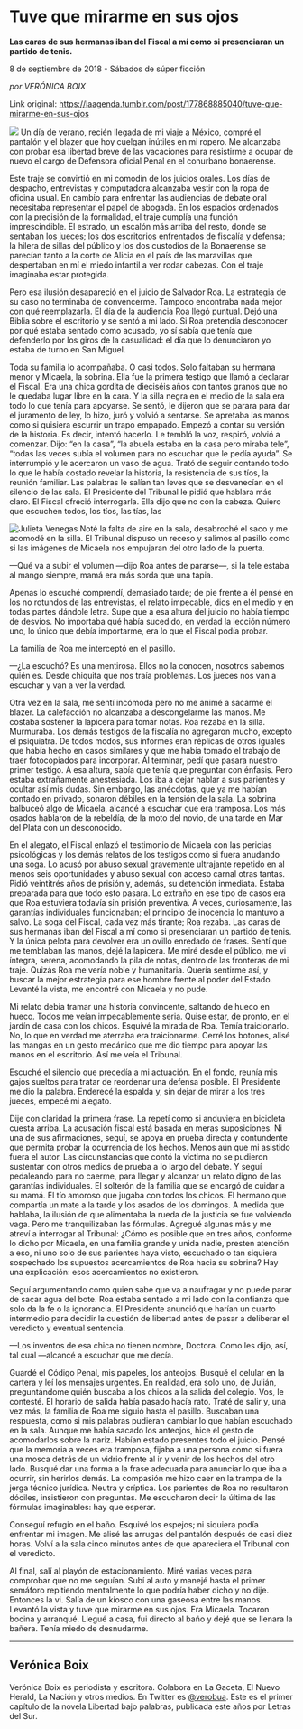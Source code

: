 # Tuve que mirarme en sus ojos

**Las caras de sus hermanas iban del Fiscal a mí como si presenciaran un partido de tenis.**

8 de septiembre de 2018 - Sábados de súper ficción

_por VERÓNICA BOIX_

Link original: https://laagenda.tumblr.com/post/177868885040/tuve-que-mirarme-en-sus-ojos

![](https://64.media.tumblr.com/e03f79d6b47c71487d4b8c897c74a3ad/tumblr_inline_peqyf2w0Ri1t6q87u_500.jpg)
Un día de verano, recién llegada de mi viaje a México, compré el pantalón y el blazer que hoy cuelgan inútiles en mi ropero. Me alcanzaba con probar esa libertad breve de las vacaciones para resistirme a ocupar de nuevo el cargo de Defensora oficial Penal en el conurbano bonaerense.

Este traje se convirtió en mi comodín de los juicios orales. Los días de despacho, entrevistas y computadora alcanzaba vestir con la ropa de oficina usual. En cambio para enfrentar las audiencias de debate oral necesitaba representar el papel de abogada. En los espacios ordenados con la precisión de la formalidad, el traje cumplía una función imprescindible. El estrado, un escalón más arriba del resto, donde se sentaban los jueces; los dos escritorios enfrentados de fiscalía y defensa; la hilera de sillas del público y los dos custodios de la Bonaerense se parecían tanto a la corte de Alicia en el país de las maravillas que despertaban en mí el miedo infantil a ver rodar cabezas. Con el traje imaginaba estar protegida. 

Pero esa ilusión desapareció en el juicio de Salvador Roa. La estrategia de su caso no terminaba de convencerme. Tampoco encontraba nada mejor con qué reemplazarla. El día de la audiencia Roa llegó puntual. Dejó una Biblia sobre el escritorio y se sentó a mi lado. Si Roa pretendía desconocer por qué estaba sentado como acusado, yo sí sabía que tenía que defenderlo por los giros de la casualidad: el día que lo denunciaron yo estaba de turno en San Miguel. 

Toda su familia lo acompañaba. O casi todos. Solo faltaban su hermana menor y Micaela, la sobrina. Ella fue la primera testigo que llamó a declarar el Fiscal. Era una chica gordita de dieciséis años con tantos granos que no le quedaba lugar libre en la cara. Y la silla negra en el medio de la sala era todo lo que tenía para apoyarse. Se sentó, le dijeron que se parara para dar el juramento de ley, lo hizo, juró y volvió a sentarse. Se apretaba las manos como si quisiera escurrir un trapo empapado. Empezó a contar su versión de la historia. Es decir, intentó hacerlo. Le tembló la voz, respiró, volvió a comenzar. Dijo: “en la casa”, “la abuela estaba en la casa pero miraba tele”, “todas las veces subía el volumen para no escuchar que le pedía ayuda”. Se interrumpió y le acercaron un vaso de agua. Trató de seguir contando todo lo que le había costado revelar la historia, la resistencia de sus tíos, la reunión familiar. Las palabras le salían tan leves que se desvanecían en el silencio de las sala. El Presidente del Tribunal le pidió que hablara más claro. El Fiscal ofreció interrogarla. Ella dijo que no con la cabeza. Quiero que escuchen todos, los tíos, las tías, las 

![Julieta Venegas](https://64.media.tumblr.com/9f0721cf497bc17a1df394f26e0a90ba/tumblr_inline_peqr15gdbv1t6q87u_250.jpg) Noté la falta de aire en la sala, desabroché el saco y me acomodé en la silla. El Tribunal dispuso un receso y salimos al pasillo como si las imágenes de Micaela nos empujaran del otro lado de la puerta. 

—Qué va a subir el volumen —dijo Roa antes de pararse—, si la tele estaba al mango siempre, mamá era más sorda que una tapia.

 Apenas lo escuché comprendí, demasiado tarde; de pie frente a él pensé en los no rotundos de las entrevistas, el relato impecable, dios en el medio y en todas partes dándole letra. Supe que a esa altura del juicio no había tiempo de desvíos. No importaba qué había sucedido, en verdad la lección número uno, lo único que debía importarme, era lo que el Fiscal podía probar. 

La familia de Roa me interceptó en el pasillo.

—¿La escuchó? Es una mentirosa. Ellos no la conocen, nosotros sabemos quién es. Desde chiquita que nos traía problemas. Los jueces nos van a escuchar y van a ver la verdad.

Otra vez en la sala, me sentí incómoda pero no me animé a sacarme el blazer. La calefacción no alcanzaba a descongelarme las manos. Me costaba sostener la lapicera para tomar notas. Roa rezaba en la silla. Murmuraba. Los demás testigos de la fiscalía no agregaron mucho, excepto el psiquiatra. De todos modos, sus informes eran réplicas de otros iguales que había hecho en casos similares y que me había tomado el trabajo de traer fotocopiados para incorporar. Al terminar, pedí que pasara nuestro primer testigo. A esa altura, sabía que tenía que preguntar con énfasis. Pero estaba extrañamente anestesiada. Los iba a dejar hablar a sus parientes y ocultar así mis dudas. Sin embargo, las anécdotas, que ya me habían contado en privado, sonaron débiles en la tensión de la sala. La sobrina balbuceó algo de Micaela, alcancé a escuchar que era tramposa. Los más osados hablaron de la rebeldía, de la moto del novio, de una tarde en Mar del Plata con un desconocido. 

En el alegato, el Fiscal enlazó el testimonio de Micaela con las pericias psicológicas y los demás relatos de los testigos como si fuera anudando una soga. Lo acusó por abuso sexual gravemente ultrajante repetido en al menos seis oportunidades y abuso sexual con acceso carnal otras tantas. Pidió veintitrés años de prisión y, además, su detención inmediata. Estaba preparada para que todo esto pasara. Lo extraño en ese tipo de casos era que Roa estuviera todavía sin prisión preventiva. A veces, curiosamente, las garantías individuales funcionaban; el principio de inocencia lo mantuvo a salvo. La soga del Fiscal, cada vez más tirante; Roa rezaba. Las caras de sus hermanas iban del Fiscal a mí como si presenciaran un partido de tenis. Y la única pelota para devolver era un ovillo enredado de frases. Sentí que me temblaban las manos, dejé la lapicera. Me miré desde el público, me vi íntegra, serena, acomodando la pila de notas, dentro de las fronteras de mi traje. Quizás Roa me vería noble y humanitaria. Quería sentirme así, y buscar la mejor estrategia para ese hombre frente al poder del Estado. Levanté la vista, me encontré con Micaela y no pude. 

Mi relato debía tramar una historia convincente, saltando de hueco en hueco. Todos me veían impecablemente seria. Quise estar, de pronto, en el jardín de casa con los chicos. Esquivé la mirada de Roa. Temía traicionarlo. No, lo que en verdad me aterraba era traicionarme. Cerré los botones, alisé las mangas en un gesto mecánico que me dio tiempo para apoyar las manos en el escritorio. Así me veía el Tribunal. 

Escuché el silencio que precedía a mi actuación. En el fondo, reunía mis gajos sueltos para tratar de reordenar una defensa posible. El Presidente me dio la palabra. Enderecé la espalda y, sin dejar de mirar a los tres jueces, empecé mi alegato. 

Dije con claridad la primera frase. La repetí como si anduviera en bicicleta cuesta arriba. La acusación fiscal está basada en meras suposiciones. Ni una de sus afirmaciones, seguí, se apoya en prueba directa y contundente que permita probar la ocurrencia de los hechos. Menos aún que mi asistido fuera el autor. Las circunstancias que contó la víctima no se pudieron sustentar con otros medios de prueba a lo largo del debate. Y seguí pedaleando para no caerme, para llegar y alcanzar un relato digno de las garantías individuales. El solterón de la familia que se encargó de cuidar a su mamá. El tío amoroso que jugaba con todos los chicos. El hermano que compartía un mate a la tarde y los asados de los domingos. A medida que hablaba, la ilusión de que alimentaba la rueda de la justicia se fue volviendo vaga. Pero me tranquilizaban las fórmulas. Agregué algunas más y me atreví a interrogar al Tribunal: ¿Cómo es posible que en tres años, conforme lo dicho por Micaela, en una familia grande y unida nadie, presten atención a eso, ni uno solo de sus parientes haya visto, escuchado o tan siquiera sospechado los supuestos acercamientos de Roa hacia su sobrina? Hay una explicación: esos acercamientos no existieron. 

Seguí argumentando como quien sabe que va a naufragar y no puede parar de sacar agua del bote. Roa estaba sentado a mi lado con la confianza que solo da la fe o la ignorancia. El Presidente anunció que harían un cuarto intermedio para decidir la cuestión de libertad antes de pasar a deliberar el veredicto y eventual sentencia.

—Los inventos de esa chica no tienen nombre, Doctora. Como les dijo, así, tal cual —alcancé a escuchar que me decía.

Guardé el Código Penal, mis papeles, los anteojos. Busqué el celular en la cartera y leí los mensajes urgentes. En realidad, era solo uno, de Julián, preguntándome quién buscaba a los chicos a la salida del colegio. Vos, le contesté. El horario de salida había pasado hacía rato. Traté de salir y, una vez más, la familia de Roa me siguió hasta el pasillo. Buscaban una respuesta, como si mis palabras pudieran cambiar lo que habían escuchado en la sala. Aunque me había sacado los anteojos, hice el gesto de acomodarlos sobre la nariz. Habían estado presentes todo el juicio. Pensé que la memoria a veces era tramposa, fijaba a una persona como si fuera una mosca detrás de un vidrio frente al ir y venir de los hechos del otro lado. Busqué dar una forma a la frase adecuada para anunciar lo que iba a ocurrir, sin herirlos demás. La compasión me hizo caer en la trampa de la jerga técnico jurídica. Neutra y críptica. Los parientes de Roa no resultaron dóciles, insistieron con preguntas. Me escucharon decir la última de las fórmulas imaginables: hay que esperar.

Conseguí refugio en el baño. Esquivé los espejos; ni siquiera podía enfrentar mi imagen. Me alisé las arrugas del pantalón después de casi diez horas. Volví a la sala cinco minutos antes de que apareciera el Tribunal con el veredicto.

Al final, salí al playón de estacionamiento. Miré varias veces para comprobar que no me seguían. Subí al auto y manejé hasta el primer semáforo repitiendo mentalmente lo que podría haber dicho y no dije. Entonces la vi. Salía de un kiosco con una gaseosa entre las manos. Levantó la vista y tuve que mirarme en sus ojos. Era Micaela. Tocaron bocina y arranqué. Llegué a casa, fui directo al baño y dejé que se llenara la bañera. Tenía miedo de desnudarme.



---

 Verónica Boix
--------------

 Verónica Boix es periodista y escritora. Colabora en La Gaceta, El Nuevo Herald, La Nación y otros medios. En Twitter es [@verobua](https://twitter.com/verobua). Este es el primer capítulo de la novela Libertad bajo palabras, publicada este años por Letras del Sur.

